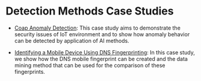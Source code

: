 # Detection Methods Case Studies

* [Coap Anomaly Detection](CaseStudy1.pdf):  This case study aims to demonstrate the security issues of IoT environment and to show how anomaly behavior can be detected by application of AI methods.

* [Identifying a Mobile Device Using DNS Fingerprinting](CaseStudy1.md): In this case study, we show how the DNS mobile fingerprint can be created and the data mining method that can be used for the comparison of these fingerprints.
